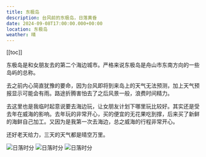 ```yaml
---
title: 东极岛
description: 台风前的东极岛，日落黄昏
date: 2024-09-08T17:00:00.000+00:00
location: 东极岛
weather: 晴
---
```


[[toc]]

东极岛是和女朋友去的第二个海边城市。严格来说东极岛是舟山市东南方向的一些岛屿的总称。

去之前内心简直犹豫的要命，因为台风即将到来岛上的天气无法预测，加上天气预报显示可能会有雨。路途折腾害怕去了之后风景一般，浪费时间精力。

去这里也是我临时起意说要去海边玩，让女朋友计划下哪里玩比较好。其实还是受去年在威海的影响。去年玩的非常开心，买的便宜的无花果吃到撑，后来买了新鲜的海鲜自己加工。又因为是我第一次去海边，总之威海的行程非常开心。

还好老天给力，三天的天气都是晴空万里。

![日落时分](https://image-bed-climbh.oss-cn-hangzhou.aliyuncs.com/blog/2024-10-08_16%3A10_058aeb_IMG_0407.JPG)
![日落时分](https://image-bed-climbh.oss-cn-hangzhou.aliyuncs.com/blog/2024-10-08_16%3A10_7230ea_IMG_0424.JPG)
![日落时分](https://image-bed-climbh.oss-cn-hangzhou.aliyuncs.com/blog/2024-10-08_16%3A10_628136_IMG_1329.JPG)
